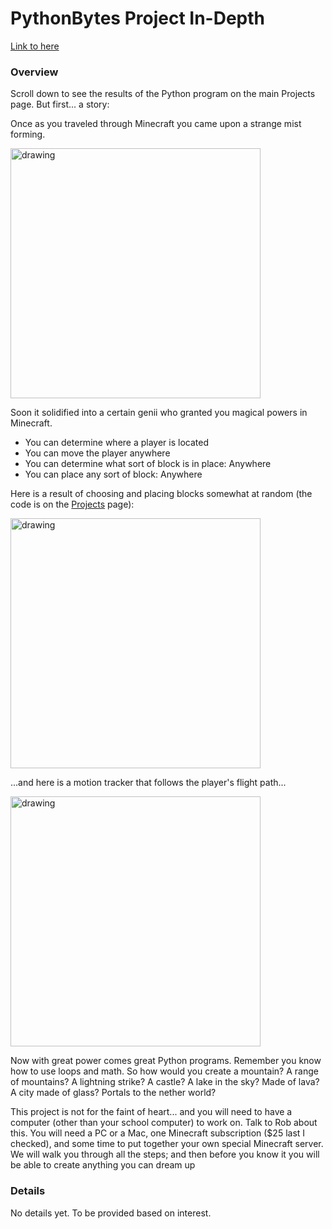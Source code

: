 # PythonBytes Project In-Depth


[Link to here](https://github.com/robfatland/pythonbytes/tree/master/projects/minecraft#pythonbytes-project-in-depth)


### Overview

Scroll down to see the results of the Python program on the main Projects page. But first... a story:


Once as you traveled through Minecraft you came upon a strange mist forming. 



<img src="https://github.com/robfatland/pythonbytes/blob/master/projects/minecraft/cloudchamber.png" alt="drawing" width="400"/>



Soon it solidified into a certain genii who granted you magical powers in Minecraft.  



- You can determine where a player is located
- You can move the player anywhere
- You can determine what sort of block is in place: Anywhere
- You can place any sort of block: Anywhere


Here is a result of choosing and placing blocks somewhat at random (the code is on the 
[Projects](https://github.com/robfatland/pythonbytes/tree/master/projects#project-minecraft-landscapes) page):


<img src="https://github.com/robfatland/pythonbytes/blob/master/projects/minecraft/sparserandom.png" alt="drawing" width="400"/>


...and here is a motion tracker that follows the player's flight path...


<img src="https://github.com/robfatland/pythonbytes/blob/master/projects/minecraft/minecraft.png" alt="drawing" width="400"/>


Now with great power comes great Python programs. Remember you know how to use loops and math. So how would you
create a mountain? A range of mountains? A lightning strike? A castle? A lake in the sky? Made of lava? 
A city made of glass? Portals to the nether world? 


This project is not for the faint of heart... and you will need to have a computer (other than your school
computer) to work on. Talk to Rob about this. You will need a PC or a Mac, one Minecraft subscription ($25 last I checked), 
and some time
to put together your own special Minecraft server. We will walk you through all the steps; and then before
you know it you will be able to create anything you can dream up 


### Details


No details yet. To be provided based on interest.

